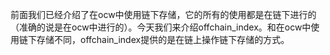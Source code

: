 前面我们已经介绍了在ocw中使用链下存储，它的所有的使用都是在链下进行的（准确的说是在ocw中进行的）。今天我们来介绍offchain_index。和在ocw中使用链下存储不同，offchain_index提供的是在链上操作链下存储的方式。
